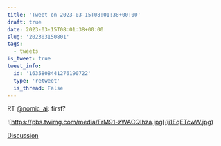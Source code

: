 ```yaml
---
title: 'Tweet on 2023-03-15T08:01:38+00:00'
draft: true
date: 2023-03-15T08:01:38+00:00
slug: '202303150801'
tags:
  - tweets
is_tweet: true
tweet_info:
  id: '1635808441276190722'
  type: 'retweet'
  is_thread: False
---
```




RT [@nomic_ai](https://x.com/nomic_ai): first? 

![https://pbs.twimg.com/media/FrM91-zWACQIhza.jpg](ii1EqETcwW.jpg)

[Discussion](https://x.com/sytelus/status/1635808441276190722)
